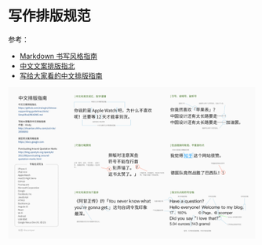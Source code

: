 # 写作排版规范

参考：

- [Markdown 书写风格指南](http://einverne.github.io/markdown-style-guide/zh.html)
- [中文文案排版指北](https://github.com/mzlogin/chinese-copywriting-guidelines)
- [写给大家看的中文排版指南](https://zhuanlan.zhihu.com/p/20506092)

![](../art/chinese-copywriting-guidelines.png)

